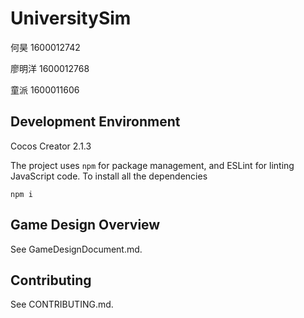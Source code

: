 # UniversitySim

何昊 1600012742

廖明洋 1600012768

童派 1600011606

## Development Environment

Cocos Creator 2.1.3

The project uses `npm` for package management, and ESLint for linting JavaScript code. To install all the dependencies

```
npm i
```

## Game Design Overview

See GameDesignDocument.md.

## Contributing

See CONTRIBUTING.md.